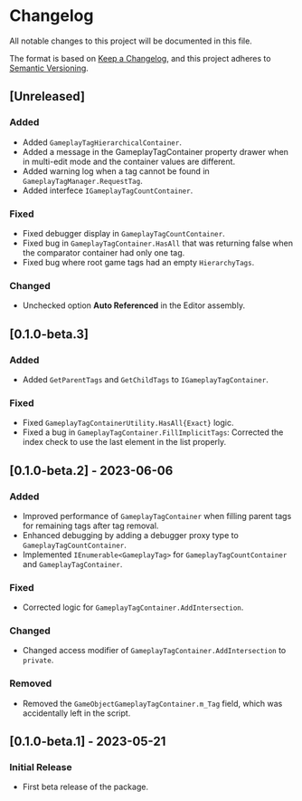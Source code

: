 # Changelog

All notable changes to this project will be documented in this file.

The format is based on [Keep a Changelog](https://keepachangelog.com/en/1.1.0/),
and this project adheres to [Semantic Versioning](https://semver.org/spec/v2.0.0.html).


## [Unreleased]

### Added

- Added `GameplayTagHierarchicalContainer`.
- Added a message in the GameplayTagContainer property drawer when in multi-edit mode and the container values are different.
- Added warning log when a tag cannot be found in `GameplayTagManager.RequestTag`.
- Added interfece `IGameplayTagCountContainer`.

### Fixed

- Fixed debugger display in `GameplayTagCountContainer`.
- Fixed bug in `GameplayTagContainer.HasAll` that was returning false when the comparator container had only one tag.
- Fixed bug where root game tags had an empty `HierarchyTags`.

### Changed

- Unchecked option **Auto Referenced** in the Editor assembly.

## [0.1.0-beta.3]

### Added

- Added `GetParentTags` and `GetChildTags` to `IGameplayTagContainer`.

### Fixed

- Fixed `GameplayTagContainerUtility.HasAll{Exact}` logic.
- Fixed a bug in `GameplayTagContainer.FillImplicitTags`: Corrected the index check to use the last element in the list properly.

## [0.1.0-beta.2] - 2023-06-06

### Added

- Improved performance of `GameplayTagContainer` when filling parent tags for remaining tags after tag removal.
- Enhanced debugging by adding a debugger proxy type to `GameplayTagCountContainer`.
- Implemented `IEnumerable<GameplayTag>` for `GameplayTagCountContainer` and `GameplayTagContainer`.

### Fixed

- Corrected logic for `GameplayTagContainer.AddIntersection`.

### Changed

- Changed access modifier of `GameplayTagContainer.AddIntersection` to `private`.

### Removed

- Removed the `GameObjectGameplayTagContainer.m_Tag` field, which was accidentally left in the script.

## [0.1.0-beta.1] - 2023-05-21

### Initial Release

- First beta release of the package.